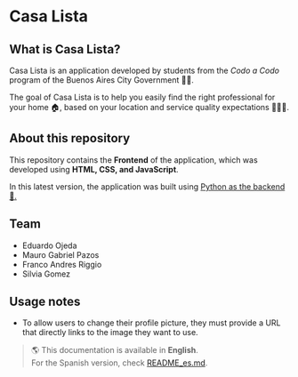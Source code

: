 # Casa Lista  

## What is Casa Lista?  
Casa Lista is an application developed by students from the *Codo a Codo* program of the Buenos Aires City Government 🧑‍💻.  

The goal of Casa Lista is to help you easily find the right professional for your home 🏠, based on your location and service quality expectations 👩‍🏭👷.  

## About this repository  
This repository contains the **Frontend** of the application, which was developed using **HTML, CSS, and JavaScript**.  

In this latest version, the application was built using <a href="https://github.com/francoandresriggio/CasaListaCaC_Backend" rel="nofollow noreferrer">Python as the backend 🐍.</a>  

## Team  
- Eduardo Ojeda  
- Mauro Gabriel Pazos  
- Franco Andres Riggio  
- Silvia Gomez  

## Usage notes  
- To allow users to change their profile picture, they must provide a URL that directly links to the image they want to use.  

> 🌎 This documentation is available in **English**.  
> For the Spanish version, check [README_es.md](./README_es.md).  